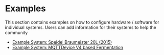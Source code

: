 # Examples

This section contains examples on how to configure hardware / software for individual systems. Users can add information for their systems to help the community

* [Example System: Speidel Braumeister 20L (2015)](example-Braumeister.md)
* [Example System: MQTTDevice V4 based Fermentation](example-mqttdeviceferment.md)
